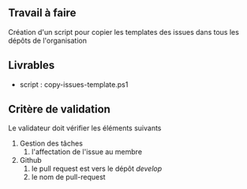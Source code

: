 ## Travail à faire

Création d'un script pour copier les templates des issues dans tous les dépôts de l'organisation

##  Livrables

- script : copy-issues-template.ps1

##  Critère de validation

Le validateur doit vérifier les éléments suivants 

1. Gestion des tâches 
   1. l'affectation de l'issue au membre
2. Github
   1. le pull request est vers le dépôt *develop*
   2. le nom de pull-request


